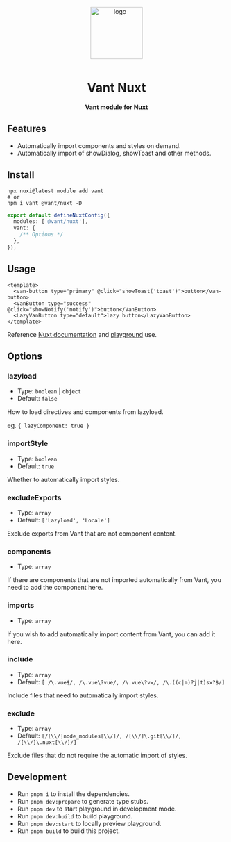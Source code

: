 <p align="center">
  <img alt="logo" src="https://fastly.jsdelivr.net/npm/@vant/assets/logo.png" width="120" height="120" style="margin-bottom: 10px;">
</p>

<h1 align="center">Vant Nuxt</h1>

<p align="center"><b>Vant module for Nuxt</b></p>

## Features

- Automatically import components and styles on demand.
- Automatically import of showDialog, showToast and other methods.

## Install

```shell
npx nuxi@latest module add vant
# or
npm i vant @vant/nuxt -D
```

```ts
export default defineNuxtConfig({
  modules: ['@vant/nuxt'],
  vant: {
    /** Options */
  },
});
```

## Usage

```vue
<template>
  <van-button type="primary" @click="showToast('toast')">button</van-button>
  <VanButton type="success" @click="showNotify('notify')">button</VanButton>
  <LazyVanButton type="default">lazy button</LazyVanButton>
</template>
```

Reference [Nuxt documentation](https://nuxt.com/docs/guide/directory-structure/components) and [playground](./playground/app.vue) use.

## Options

### lazyload

- Type: `boolean` | `object`
- Default: `false`

How to load directives and components from lazyload.

eg. `{ lazyComponent: true }`

### importStyle

- Type: `boolean`
- Default: `true`

Whether to automatically import styles.

### excludeExports

- Type: `array`
- Default: `['Lazyload', 'Locale']`

Exclude exports from Vant that are not component content.

### components

- Type: `array`

If there are components that are not imported automatically from Vant, you need to add the component here.

### imports

- Type: `array`

If you wish to add automatically import content from Vant, you can add it here.

### include

- Type: `array`
- Default: `[ /\.vue$/, /\.vue\?vue/, /\.vue\?v=/, /\.((c|m)?j|t)sx?$/]`

Include files that need to automatically import styles.

### exclude

- Type: `array`
- Default: `[/[\\/]node_modules[\\/]/, /[\\/]\.git[\\/]/, /[\\/]\.nuxt[\\/]/]`

Exclude files that do not require the automatic import of styles.

## Development

- Run `pnpm i` to install the dependencies.
- Run `pnpm dev:prepare` to generate type stubs.
- Run `pnpm dev` to start playground in development mode.
- Run `pnpm dev:build` to build playground.
- Run `pnpm dev:start` to locally preview playground.
- Run `pnpm build` to build this project.
